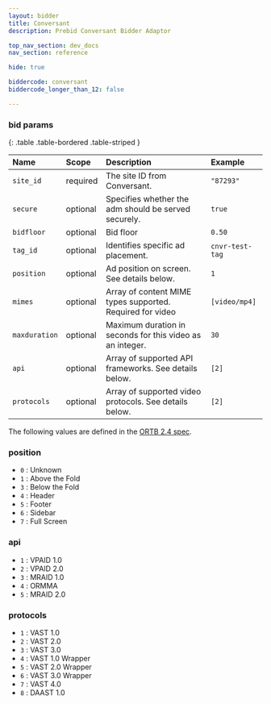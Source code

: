 ```yaml
---
layout: bidder
title: Conversant
description: Prebid Conversant Bidder Adaptor 

top_nav_section: dev_docs
nav_section: reference

hide: true

biddercode: conversant
biddercode_longer_than_12: false

---
```




### bid params

{: .table .table-bordered .table-striped }

| Name | Scope | Description | Example |
| :--- | :---- | :---------- | :------ |
| `site_id` | required | The site ID from Conversant. | `"87293"` |
| `secure` | optional | Specifies whether the adm should be served securely. | `true` |
| `bidfloor` | optional | Bid floor | `0.50` |
| `tag_id` | optional | Identifies specific ad placement. | `cnvr-test-tag` |
| `position` | optional | Ad position on screen. See details below. | `1` |
| `mimes` | optional | Array of content MIME types supported. Required for video| `[video/mp4]`|
| `maxduration` | optional | Maximum duration in seconds for this video as an integer. | `30` |
| `api` | optional | Array of supported API frameworks. See details below. | `[2]` |
| `protocols` | optional | Array of supported video protocols. See details below. | `[2]` |


The following values are defined in the [ORTB 2.4 spec](http://www.iab.com/wp-content/uploads/2016/03/OpenRTB-API-Specification-Version-2-4-FINAL.pdf).

### position

+ `0` : Unknown 
+ `1` : Above the Fold
+ `3` : Below the Fold
+ `4` : Header
+ `5` : Footer
+ `6` : Sidebar
+ `7` : Full Screen

### api

+ `1` : VPAID 1.0
+ `2` : VPAID 2.0
+ `3` : MRAID 1.0
+ `4` : ORMMA
+ `5` : MRAID 2.0

### protocols
+ `1` : VAST 1.0
+ `2` : VAST 2.0
+ `3` : VAST 3.0
+ `4` : VAST 1.0 Wrapper
+ `5` : VAST 2.0 Wrapper
+ `6` : VAST 3.0 Wrapper
+ `7` : VAST 4.0
+ `8` : DAAST 1.0